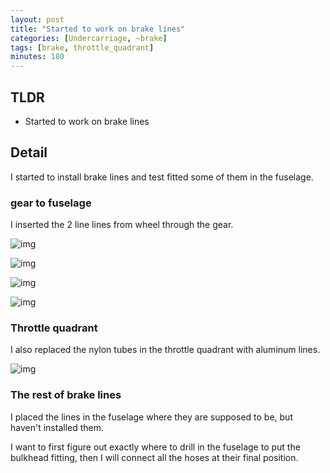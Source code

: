 ```yaml
---
layout: post
title: "Started to work on brake lines"
categories: [Undercarriage, ~brake]
tags: [brake, throttle_quadrant]
minutes: 180
---
```


## TLDR

- Started to work on brake lines

## Detail

I started to install brake lines and test fitted some of them in the fuselage.

### gear to fuselage

I inserted the 2 line lines from wheel through the gear.

![img](https://lh3.googleusercontent.com/pw/AP1GczP2PL2E_f4Xaa-56Cezo6rex5aiwMCZCRkVIa-cgCXfP_SekySdJtbh5X4Mm2sP3mpLM2dnMLQ8MowEJ3KTPzPBO-c0owaL7LK7as-5nmkDldm3t-Ptouw3fTAF9qVFZfNAnzxDXaRxkXyM2AmGckw8xw=w2174-h2888-s-no-gm?authuser=0)

![img](https://lh3.googleusercontent.com/pw/AP1GczOgf6DekGprom6OpwhRtt_f7v1q8qdDuZXU1o3U-h6tQIs4OospBgrDWwmULgh3IEceaoftGjmEjCt5pHb00SMoa5U07kcj9_bj8RGsOHmxmINx9cg8mfGs4k5KWrhwls_A1-WZt0-IFRXCaxpXYa--GQ=w3836-h2888-s-no-gm?authuser=0)

![img](https://lh3.googleusercontent.com/pw/AP1GczPeDqg-9OSn5iiWb-A6ztaPEjtOQTYC1GZsxT4WASY3gEeIKwzcUzzYeDogaXhZY8AKvxPl1clMe4hA4KdNKtSmy4etUBMOzJDcBUHxdIRSeQUs38YSLIFZhyGkGnRUtvphJif_Jh4t0psf6XAJIyiPmQ=w2174-h2888-s-no-gm?authuser=0)

![img](https://lh3.googleusercontent.com/pw/AP1GczNQB6HpLqmxHv99qlCW-bCOiYxr9NIwjhE5G8Tms3Y2_CVa7dF5rDwclHnX0D7fp30rZ7iTdYzJswg5-iRTQm0noqyBepQZLHr8t_Vw5i-JD3GYnIjL1rKWpoW05dRkuzl1oZUFvBTKY7W3NT2RonQBdA=w2174-h2888-s-no-gm?authuser=0)

### Throttle quadrant

I also replaced the nylon tubes in the throttle quadrant with aluminum lines.

![img](https://lh3.googleusercontent.com/pw/AP1GczM2U6nho2Z7yiaiiTgzU2ZMQltIeFK7cRewXs42Wp4xZvyA0zC2g3U8hN1ZreFC3sYHFwyQi1WUVMYBqqQqn-CPC1cXAl5F0mQr8iSXyAecLMW5naYD-iYzMPIUhEmd52b4KURIIjfaSPBw8cTbyUtlPA=w3836-h2888-s-no-gm?authuser=0)

### The rest of brake lines

I placed the lines in the fuselage where they are supposed to be, but haven't installed them.

I want to first figure out exactly where to drill in the fuselage to put the bulkhead fitting, then I will connect all the hoses at their final position.
